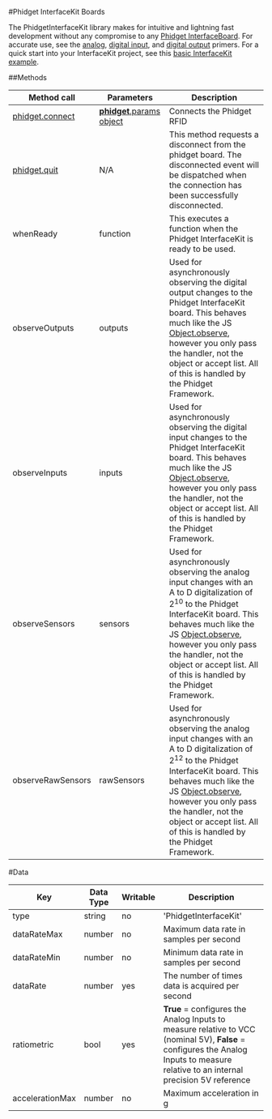 #Phidget InterfaceKit Boards

The PhidgetInterfaceKit library makes for intuitive and lightning fast development without any compromise to any [Phidget InterfaceBoard](http://www.phidgets.com/products.php?category=0). For accurate use, see the [analog](http://www.phidgets.com/docs/Analog_Input_Primer), [digital input](http://www.phidgets.com/docs/Digital_Input_Primer), and [digital output](http://www.phidgets.com/docs/Digital_Output_Primer) primers. For a quick start into your InterfaceKit project, see this [basic InterfaceKit example](https://github.com/RIAEvangelist/node-phidget-API/blob/master/examples/InterfaceKit.js).

##Methods

|Method call|Parameters|Description|
|---|---|---|
|[phidget.connect](https://github.com/RIAEvangelist/node-phidget-API/blob/master/docs/Phidget.md#connecting--phidgetparams)|[__phidget__.params object](https://github.com/RIAEvangelist/node-phidget-API/blob/master/docs/Phidget.md#connecting--phidgetparams)|Connects the Phidget RFID|
|[phidget.quit](https://github.com/RIAEvangelist/node-phidget-API/blob/master/docs/Phidget.md#methods)|N/A |This method requests a disconnect from the phidget board.  The disconnected event will be dispatched when the connection has been successfully disconnected.|
|whenReady|function|This executes a function when the Phidget InterfaceKit is ready to be used.|
|observeOutputs|outputs|Used for asynchronously observing the digital output changes to the Phidget InterfaceKit board. This behaves much like the JS [Object.observe](https://developer.mozilla.org/en-US/docs/Web/JavaScript/Reference/Global_Objects/Object/observe), however you only pass the handler, not the object or accept list. All of this is handled by the Phidget Framework.|
|observeInputs|inputs|Used for asynchronously observing the digital input changes to the Phidget InterfaceKit board. This behaves much like the JS [Object.observe](https://developer.mozilla.org/en-US/docs/Web/JavaScript/Reference/Global_Objects/Object/observe), however you only pass the handler, not the object or accept list. All of this is handled by the Phidget Framework.|
|observeSensors|sensors|Used for asynchronously observing the analog input changes with an A to D digitalization of 2<sup>10</sup> to the Phidget InterfaceKit board. This behaves much like the JS [Object.observe](https://developer.mozilla.org/en-US/docs/Web/JavaScript/Reference/Global_Objects/Object/observe), however you only pass the handler, not the object or accept list. All of this is handled by the Phidget Framework.|
|observeRawSensors|rawSensors|Used for asynchronously observing the analog input changes with an A to D digitalization of 2<sup>12</sup> to the Phidget InterfaceKit board. This behaves much like the JS [Object.observe](https://developer.mozilla.org/en-US/docs/Web/JavaScript/Reference/Global_Objects/Object/observe), however you only pass the handler, not the object or accept list. All of this is handled by the Phidget Framework.|

#Data

|Key|Data Type|Writable|Description|
|---|---|---|---|
|type|string|no|'PhidgetInterfaceKit'|
|dataRateMax|number|no|Maximum data rate in samples per second|
|dataRateMin|number|no|Minimum data rate in samples per second|
|dataRate|number|yes|The number of times data is acquired per second|
|ratiometric|bool|yes| __True__ = configures the Analog Inputs to measure relative to VCC (nominal 5V), __False__ = configures the Analog Inputs to measure relative to an internal precision 5V reference|
|accelerationMax|number|no|Maximum acceleration in g|
